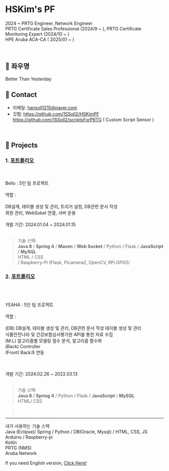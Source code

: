 # HSKim's PF
>
2024 ~ PRTG Engineer, Network Engineer <br>
PRTG Certificate Sales Professional (2024/9 ~ ), PRTG Certificate Monitoring Expert (2024/10 ~ )<br>
HPE Aruba ACA-CA ( 2025/01 ~ )
>
</br>

## :pushpin: 좌우명
Better Than Yesterday<br>


## :pushpin: Contact
- 이메일: hansoll1215@naver.com
- 깃헙: https://github.com/1SSoll2/HSKimPF<br>
        https://github.com/1SSoll2/scriptsForPRTG ( Custom Script Sensor )

</br>

## :pushpin: Projects
### 1. [포트폴리오](https://github.com/2023-SMHRD-KDT-IOT-4/Bello/tree/new_socket_version)

<br><br>
Bello : 5인 팀 프로젝트 <br><br>
역할 : <br><br>
DB설계, 테이블 생성 및 관리, 트리거 설정, DB관련 문서 작성 <br>
회원 관리, WebSoket 연결, 서버 운용 <br><br>
개발 기간: 2024.01.04 ~ 2024.01.15<br><br>
 
>기술 스택:  
><b>Java 8</b> / <b>Spring 4</b> / <b>Maven</b> / <b>Web Socket</b> / Python / Flask / <b>JavaScript</b> / <b>MySQL</b> <br>
> HTML / CSS  <br>
>/ Raspberry-Pi (Flask, Picamera2, OpenCV, RPi.GPIO)/
><br>

### 2. [포트폴리오](https://github.com/2023-SMHRD-KDT-IOT-4/yeahaRepo)
<br><br><br>
YEAHA : 5인 팀 프로젝트 <br><br>
역할 : <br><br>
(DB) DB설계, 테이블 생성 및 관리, DB관련 문서 작성 테이블 생성 및 관리 <br>
식품안전나라 및 건강보험심사평가원 API를 통한 자료 수집 <br>
(M.L) 알고리즘별 모델링 점수 분석, 알고리즘 함수화 <br> 
(Back) Controller <br>
(Front) Back과 연동
<br>
<br><br>

개발 기간: 2024.02.26 ~ 2022.03.13<br><br>
 
>기술 스택:  
><b>Java 8</b> / <b>Spring 4</b> / Python / Flask / <b>JavaScript</b> / <b>MySQL</b> <br>
> HTML/ CSS  <br>

><br>

---
내가 사용하는 기술 스택 <br>
Java (Eclipse)/ Spring / Python / DB(Oracle, Mysql) / HTML, CSS, JS <br>
Arduino / Raspberry-pi <br>
Kotlin <br>
PRTG (NMS) <br>
Aruba Network


If you need English version, <a href="https://github.com/1SSoll2/HSKimPF/blob/main/EnglishVer.md">Click Here!</a>
